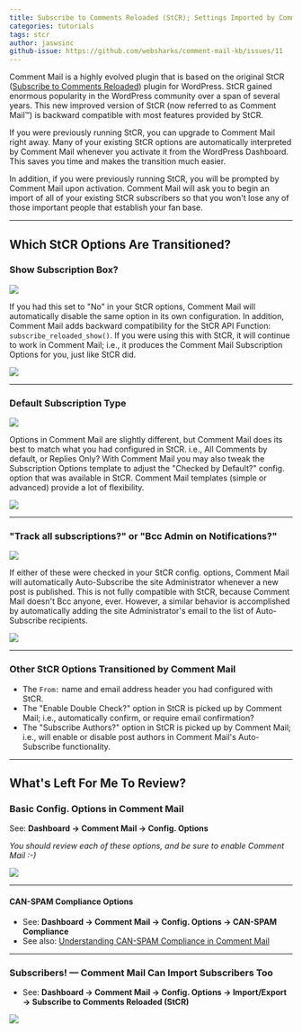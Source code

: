 ```yaml
---
title: Subscribe to Comments Reloaded (StCR); Settings Imported by Comment Mail Upon Plugin Activation
categories: tutorials
tags: stcr
author: jaswsinc
github-issue: https://github.com/websharks/comment-mail-kb/issues/11
---
```


Comment Mail is a highly evolved plugin that is based on the original StCR ([Subscribe to Comments Reloaded](https://wordpress.org/plugins/subscribe-to-comments-reloaded/)) plugin for WordPress. StCR gained enormous popularity in the WordPress community over a span of several years. This new improved version of StCR (now referred to as Comment Mail™) is backward compatible with most features provided by StCR.

If you were previously running StCR, you can upgrade to Comment Mail right away. Many of your existing StCR options are automatically interpreted by Comment Mail whenever you activate it from the WordPress Dashboard. This saves you time and makes the transition much easier.

In addition, if you were previously running StCR, you will be prompted by Comment Mail upon activation. Comment Mail will ask you to begin an import of all of your existing StCR subscribers so that you won't lose any of those important people that establish your fan base.

---

## Which StCR Options Are Transitioned?

### Show Subscription Box?

![](https://www.filepicker.io/api/file/svus12vKTJOnWj0A0c4k#.png)

If you had this set to "No" in your StCR options, Comment Mail will automatically disable the same option in its own configuration. In addition, Comment Mail adds backward compatibility for the StCR API Function: `subscribe_reloaded_show()`. If you were using this with StCR, it will continue to work in Comment Mail; i.e., it produces the Comment Mail Subscription Options for you, just like StCR did.

![](https://www.filepicker.io/api/file/jH75qr3ROqa24CFGtI22#.png)

---

### Default Subscription Type

![](https://www.filepicker.io/api/file/YDdUGkqAQqaTE5ctYQJg#.png)

Options in Comment Mail are slightly different, but Comment Mail does its best to match what you had configured in StCR. i.e., All Comments by default, or Replies Only? With Comment Mail you may also tweak the Subscription Options template to adjust the "Checked by Default?" config. option that was available in StCR. Comment Mail templates (simple or advanced) provide a lot of flexibility.

![](https://www.filepicker.io/api/file/T5LS5xnsRWmxJuAfxt0E#.png)

---

### "Track all subscriptions?" or "Bcc Admin on Notifications?"

![](https://www.filepicker.io/api/file/oZ0rGMKYRyK5vUUA50Et#.png)

If either of these were checked in your StCR config. options, Comment Mail will automatically Auto-Subscribe the site Administrator whenever a new post is published. This is not fully compatible with StCR, because Comment Mail doesn't Bcc anyone, ever. However, a similar behavior is accomplished by automatically adding the site Administrator's email to the list of Auto-Subscribe recipients.

![](https://www.filepicker.io/api/file/IXlRyK4GSaWpNAGybc2r#.png)

---

### Other StCR Options Transitioned by Comment Mail

- The `From:` name and email address header you had configured with StCR.
- The "Enable Double Check?" option in StCR is picked up by Comment Mail; i.e., automatically confirm, or require email confirmation?
- The "Subscribe Authors?" option in StCR is picked up by Comment Mail; i.e., will enable or disable post authors in Comment Mail's Auto-Subscribe functionality.

---

## What's Left For Me To Review?

### Basic Config. Options in Comment Mail

See: **Dashboard → Comment Mail → Config. Options**

_You should review each of these options, and be sure to enable Comment Mail :-)_

![](https://www.filepicker.io/api/file/6PsVJVXLTpSmNNT5iK0f#.png)

---

#### CAN-SPAM Compliance Options

- See: **Dashboard → Comment Mail → Config. Options → CAN-SPAM Compliance**
- See also: [Understanding CAN-SPAM Compliance in Comment Mail](http://comment-mail.com/kb-article/can-spam-compliance/)

---

### Subscribers! — Comment Mail Can Import Subscribers Too

- See: **Dashboard → Comment Mail → Config. Options → Import/Export → Subscribe to Comments Reloaded (StCR)**

![](https://www.filepicker.io/api/file/XVbcGkGHTBWXX0djoxYf#.png)
